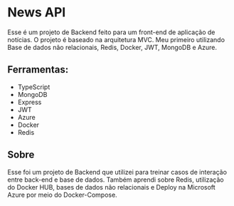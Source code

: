 # News API

Esse é um projeto de Backend feito para um front-end de aplicação de notícias.
O projeto é baseado na arquitetura MVC. Meu primeiro utilizando Base de dados não relacionais, Redis, Docker, JWT, MongoDB e Azure.

## Ferramentas:

- TypeScript
- MongoDB
- Express
- JWT
- Azure
- Docker
- Redis


## Sobre

Esse foi um projeto de Backend que utilizei para treinar casos de interação entre back-end e base de dados.
Também aprendi sobre Redis, utilização do Docker HUB, bases de dados não relacionais e Deploy na Microsoft Azure por meio do Docker-Compose.





